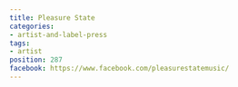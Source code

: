 ```yaml
---
title: Pleasure State
categories:
- artist-and-label-press
tags:
- artist
position: 287
facebook: https://www.facebook.com/pleasurestatemusic/
---
```



